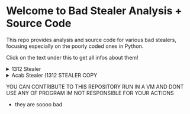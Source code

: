 # Welcome to Bad Stealer Analysis + Source Code

This repo provides analysis and source code for various bad stealers, focusing especially on the poorly coded ones in Python.

Click on the text under this to get all infos about them!

<details>
  <summary>1312 Stealer</summary>

## A simple leak of this stealer that start to show up on as lot of python program as dualhook

The stealer is hidden inside a lot of program, fake stealer, fake tools etc.. using the ; technique.

```py
import requests                                                                ;exec("code")
```

It is doing requests.get() to a website and remove tag to get the code hidden inside of the fake Cloudflare blocked webpage

The stealer seem original, but still pretty bad, nothing very advanced

What it steal : 

- Browser data (History, Cookies, Password and more!)
- Telegram files
- Discord token

- It inject a modified asar file on Exodus

- It search on the whole computer for these
- Passwords and Account Information:
  file with those name: passw, mdp, motdepasse, mot_de_passe, login, secret, account, acount, paypal, banque, compte
  Cryptocurrency and Security:
  - metamask, wallet, crypto, exodus, 2fa, token, backup, memo, seecret
  Communication and Miscellaneous:
  -discord, code

  It check if the file exist and then verify if the extension is :
  Text and Document Files:
    - .txt, .log, .doc, .docx, .xls, .xlsx, .ppt, .pptx, .odt, .pdf, .rtf, .json, .csv, .db
  Image and Video Files:
   -  .jpg, .jpeg, .png, .gif, .webp, .mp4

And even more data !

 If at one point you feel like "using" it, don't, it is shit

RUN IN A VM

</details>


<details>
  <summary>Acab Stealer (1312 STEALER COPY</summary>

## A simple leak of this stealer that start to show up on as lot of python program as dualhook (Like 1312)

The stealer is hidden inside a lot of program, fake stealer, fake tools etc.. using the ; technique.

```py
import requests                                                                ;exec("code")
```

It is doing requests.get() to a website and remove tag to get the code hidden inside of the fake Cloudflare blocked webpage

The stealer seem original, but still pretty bad, nothing very advanced

What it steal : 

- Browser data (History, Cookies, Password and more!)
- Telegram files
- Discord token

- It inject a modified asar file on Exodus

- It search on the whole computer for these
- Passwords and Account Information:
  file with those name: passw, mdp, motdepasse, mot_de_passe, login, secret, account, acount, paypal, banque, compte
  Cryptocurrency and Security:
  - metamask, wallet, crypto, exodus, 2fa, token, backup, memo, seecret
  Communication and Miscellaneous:
  -discord, code

  It check if the file exist and then verify if the extension is :
  Text and Document Files:
    - .txt, .log, .doc, .docx, .xls, .xlsx, .ppt, .pptx, .odt, .pdf, .rtf, .json, .csv, .db
  Image and Video Files:
   -  .jpg, .jpeg, .png, .gif, .webp, .mp4

And even more data !

 If at one point you feel like "using" it, don't, it is shit

RUN IN A VM

</details>

YOU CAN CONTRIBUTE TO THIS REPOSITORY
RUN IN A VM
AND DONT USE ANY OF PROGRAM IM NOT RESPONSIBLE FOR YOUR ACTIONS
+ they are soooo bad
